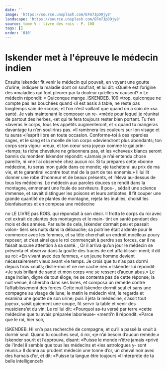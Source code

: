 ```yaml
---
date: ''
image: 'https://source.unsplash.com/EFm7JpD9jy8'
landscape: 'https://source.unsplash.com/EFm7JpD9jy8'
source: tome V - livre des rois - P. 108
tags: []
order: '010'
---
```


# Iskender met à l'épreuve le médecin indien

Ensuite Iskender fit venir le médecin qui pouvait, en voyant une goutte d’urine, indiquer la maladie
dont on soufrait, et lui dit: «Quelle est l’origine des «maladies qui font pleurer par la douleur qu’elles w causent? n Le médecin répondit: « Quiconque mange
.lSKENDEB. 109 «trop, quiconque ne compte pas les bouchées quand
«il est assis à table, ne reste pas longtemps sain de «corps; et l’on n’est vaillant que quand on a soin de
«sa santé. Je vais maintenant le composer un re- «mède pour lequel je réunirai de partout des herbes,
«et qui te fera toujours rester bien portant. Tu t’en «laveras le corps, tous tes appétits augmenteront, et
« quand tu mangeras davantage tu n’en souliriras pas.
«Il ramènera les couleurs sur Ion visage et tu auras «l’esprit libre en toute occasion. Conforme-toi à ces «paroles sages, et le sang et la moelle de Ion corps «deviendront plus abondants; ton corps sera vigou- «reux, et ton cœur sera joyeux comme le gai prin- «temps; ta riche chevelure ne grisonnera pas, et les «cheveux blancs seront bannis du mondem Iskender répondit: «Jamais je n’ai entendu chose pareille, ni
«ne l’ai observée chez aucun roi. Si tu prépares cette «bonne médecine, tu seras mon guide dans ce monde; «je tachèterai au prix de ma vie, et te garantirai «contre tout mal de la part de tes ennemis.» Il lui lit donner une robe d’honneur et de beaux présents,
et l’éleva au-dessus de tous les médecins.
Le médecin aux paroles douces se rendit dans la montagne, emmenant une foule de serviteurs. Il pos-
, sédait une science immense, et savait distinguer les poisons et leurs antidotes. Il fit couper une grande quantité de plantes de montagne, rejeta les inutiles, choisit les bienfaisantes et en composa une médecine

no LE LIVRE pas ROIS.
qui répondait à son désir. Il frotta le corps du roi
avec cet extrait de plantes des montagnes et le main- tint en santé pendant des mois et des années. Par suite de cela, Iskender dormait peu et passait volon- tiers ses nuits dans la débauche; sa poitrine était ardente pour le commerce avec les femmes, et sa tête cherchait un endroit moelleux poury reposer; et c’est ainsi que le roi commençait à perdre ses forces,
car il ne faisait aucune attention à sa santé. ,
Or il arriva qu’un jour le médecin se présenta et observa dans la goutte des traces de cet affaiblisse- ment; il dit au roi: «En vivant avec des femmes,
« un jeune homme devient nécessairement vieux avant
«le temps. Je crois que tu n’as pas dormi depuis trois «nuits; dislle-moi et ne me cache rien.» Iskender
lui répondit: «Je suis brillant de santé et mon corps
«ne se ressent d’aucun abus.» Le sage indien, digne
de tout éloge, ne se contenta pas de cette réponse;
la nuit venue, il chercha dans ses livres, et composa un remède contre l’affaiblissement des forces-Cette
nuit Iskender dormit seul et sans une compagne au visage de lune; le matin le médecin vint, le regarda et examina une goutte de son urine; puis il jeta la médecine, s’assit tout joyeux, saisit gaiement une coupe, fit servir la table et venir des musiciens’et du vin. Le roi lui dit: «Pourquoi as-tu versé par terre «cette médecine que tu avais préparée laborieuse- «menti’n Il répondit: «Parce que le roi, hier soir,

ISKENDEB. HI «n’a pas recherché de compagne, et qu’il a passé la
«nuit à dormir seul. Quand tu couches seul, ô roi, «je n’ai besoin d’aucun remède.» Iskender sourit et l’approuva, disant: «Puisse le monde n’être jamais «privé de l’Indel il semble que tous les médecins et
«les astrologues y- sont réunis.» Il donna au prudent médecin une tonne d’or, un cheval noir avec des harnais d’or, et dit: «Puisse ta langue être toujours «l’interprète de ta belle intelligence!»
